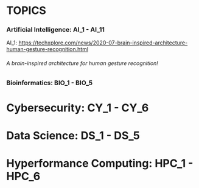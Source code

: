 # **TOPICS**
### Artificial Intelligence: AI_1 - AI_11
 AI_1: https://techxplore.com/news/2020-07-brain-inspired-architecture-human-gesture-recognition.html 
###### A brain-inspired architecture for human gesture recognition!
### Bioinformatics: BIO_1 - BIO_5
# Cybersecurity: CY_1 - CY_6
# Data Science: DS_1 - DS_5
# Hyperformance Computing: HPC_1 - HPC_6
